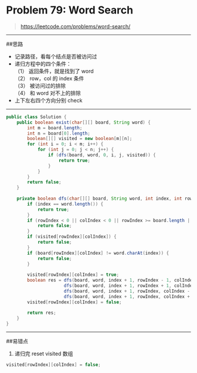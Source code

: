 # Problem 79: Word Search


> https://leetcode.com/problems/word-search/

---------
##思路
* 记录路径，看每个结点是否被访问过
* 递归方程中的四个条件：  
（1） 返回条件，就是找到了 word  
（2） row，col 的 index 条件  
（3） 被访问过的排除  
（4） 和 word 对不上的排除
* 上下左右四个方向分别 check

--------
```java
public class Solution {
    public boolean exist(char[][] board, String word) {
        int m = board.length;
        int n = board[0].length;
        boolean[][] visited = new boolean[m][n];
        for (int i = 0; i < m; i++) {
            for (int j = 0; j < n; j++) {
                if (dfs(board, word, 0, i, j, visited)) {
                    return true;
                }
            }
        }
        return false;
    }
    
    private boolean dfs(char[][] board, String word, int index, int rowIndex, int colIndex, boolean[][] visited) {
        if (index == word.length()) {
            return true;
        }
        if (rowIndex < 0 || colIndex < 0 || rowIndex >= board.length || colIndex >= board[0].length) {
            return false;
        }
        if (visited[rowIndex][colIndex]) {
            return false;
        }
        if (board[rowIndex][colIndex] != word.charAt(index)) {
            return false;
        }
        
        visited[rowIndex][colIndex] = true;
        boolean res = dfs(board, word, index + 1, rowIndex - 1, colIndex, visited) ||
                      dfs(board, word, index + 1, rowIndex + 1, colIndex, visited) ||
                      dfs(board, word, index + 1, rowIndex, colIndex - 1, visited) ||
                      dfs(board, word, index + 1, rowIndex, colIndex + 1, visited);
        visited[rowIndex][colIndex] = false;
        
        return res;
    }
}
```
---
##易错点
1. 递归完 reset visited 数组
```java
visited[rowIndex][colIndex] = false;
```





















